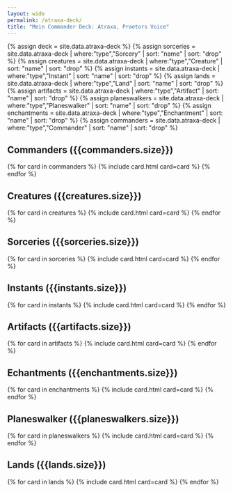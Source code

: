 ```yaml
---
layout: wide
permalink: /atraxa-deck/
title: "Mein Commander Deck: Atraxa, Praetors Voice"
---
```


{% assign deck = site.data.atraxa-deck %}
{% assign sorceries = site.data.atraxa-deck | where:"type","Sorcery" | sort: "name" | sort: "drop" %}
{% assign creatures = site.data.atraxa-deck | where:"type","Creature" | sort: "name" | sort: "drop" %}
{% assign instants = site.data.atraxa-deck | where:"type","Instant" | sort: "name" | sort: "drop" %}
{% assign lands = site.data.atraxa-deck | where:"type","Land" | sort: "name" | sort: "drop" %}
{% assign artifacts = site.data.atraxa-deck | where:"type","Artifact" | sort: "name" | sort: "drop" %}
{% assign planeswalkers = site.data.atraxa-deck | where:"type","Planeswalker" | sort: "name" | sort: "drop" %}
{% assign enchantments = site.data.atraxa-deck | where:"type","Enchantment" | sort: "name" | sort: "drop" %}
{% assign commanders = site.data.atraxa-deck | where:"type","Commander" | sort: "name" | sort: "drop" %}



## Commanders ({{commanders.size}})
<div class="grid">
    {% for card in commanders %}
        {% include card.html card=card %}
    {% endfor %}
</div>


## Creatures ({{creatures.size}})
<div class="grid">
    {% for card in creatures %}
        {% include card.html card=card %}
    {% endfor %}
</div>

## Sorceries ({{sorceries.size}})
<div class="grid">
    {% for card in sorceries %}
        {% include card.html card=card %}
    {% endfor %}
</div>

## Instants ({{instants.size}})
<div class="grid">
    {% for card in instants %}
        {% include card.html card=card %}
    {% endfor %}
</div>

## Artifacts ({{artifacts.size}})
<div class="grid">
    {% for card in artifacts %}
        {% include card.html card=card %}
    {% endfor %}
</div>

## Echantments ({{enchantments.size}})
<div class="grid">
    {% for card in enchantments %}
        {% include card.html card=card %}
    {% endfor %}
</div>

## Planeswalker ({{planeswalkers.size}})
<div class="grid">
    {% for card in planeswalkers %}
        {% include card.html card=card %}
    {% endfor %}
</div>

## Lands ({{lands.size}})
<div class="grid">
    {% for card in lands %}
        {% include card.html card=card %}
    {% endfor %}
</div>